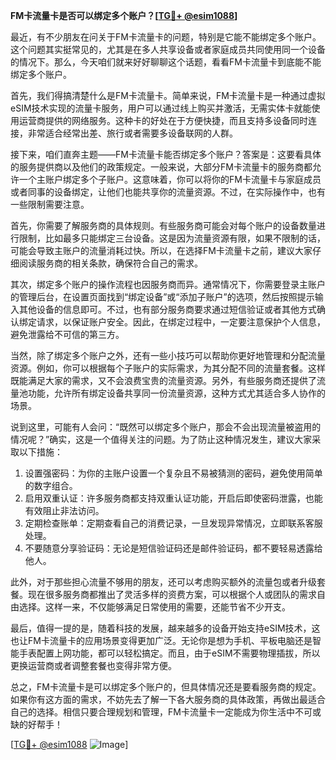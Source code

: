 **FM卡流量卡是否可以绑定多个账户？[[TG💪+ @esim1088](https://t.me/s/esim1088)]**

最近，有不少朋友在问关于FM卡流量卡的问题，特别是它能不能绑定多个账户。这个问题其实挺常见的，尤其是在多人共享设备或者家庭成员共同使用同一个设备的情况下。那么，今天咱们就来好好聊聊这个话题，看看FM卡流量卡到底能不能绑定多个账户。

首先，我们得搞清楚什么是FM卡流量卡。简单来说，FM卡流量卡是一种通过虚拟eSIM技术实现的流量卡服务，用户可以通过线上购买并激活，无需实体卡就能使用运营商提供的网络服务。这种卡的好处在于方便快捷，而且支持多设备同时连接，非常适合经常出差、旅行或者需要多设备联网的人群。

接下来，咱们直奔主题——FM卡流量卡能否绑定多个账户？答案是：这要看具体的服务提供商以及他们的政策规定。一般来说，大部分FM卡流量卡的服务商都允许一个主账户绑定多个子账户。这意味着，你可以将你的FM卡流量卡与家庭成员或者同事的设备绑定，让他们也能共享你的流量资源。不过，在实际操作中，也有一些限制需要注意。

首先，你需要了解服务商的具体规则。有些服务商可能会对每个账户的设备数量进行限制，比如最多只能绑定三台设备。这是因为流量资源有限，如果不限制的话，可能会导致主账户的流量消耗过快。所以，在选择FM卡流量卡之前，建议大家仔细阅读服务商的相关条款，确保符合自己的需求。

其次，绑定多个账户的操作流程也因服务商而异。通常情况下，你需要登录主账户的管理后台，在设置页面找到“绑定设备”或“添加子账户”的选项，然后按照提示输入其他设备的信息即可。不过，也有部分服务商要求通过短信验证或者其他方式确认绑定请求，以保证账户安全。因此，在绑定过程中，一定要注意保护个人信息，避免泄露给不可信的第三方。

当然，除了绑定多个账户之外，还有一些小技巧可以帮助你更好地管理和分配流量资源。例如，你可以根据每个子账户的实际需求，为其分配不同的流量套餐。这样既能满足大家的需求，又不会浪费宝贵的流量资源。另外，有些服务商还提供了流量池功能，允许所有绑定设备共享同一份流量资源，这种方式尤其适合多人协作的场景。

说到这里，可能有人会问：“既然可以绑定多个账户，那会不会出现流量被盗用的情况呢？”确实，这是一个值得关注的问题。为了防止这种情况发生，建议大家采取以下措施：

1. 设置强密码：为你的主账户设置一个复杂且不易被猜测的密码，避免使用简单的数字组合。
2. 启用双重认证：许多服务商都支持双重认证功能，开启后即使密码泄露，也能有效阻止非法访问。
3. 定期检查账单：定期查看自己的消费记录，一旦发现异常情况，立即联系客服处理。
4. 不要随意分享验证码：无论是短信验证码还是邮件验证码，都不要轻易透露给他人。

此外，对于那些担心流量不够用的朋友，还可以考虑购买额外的流量包或者升级套餐。现在很多服务商都推出了灵活多样的资费方案，可以根据个人或团队的需求自由选择。这样一来，不仅能够满足日常使用的需要，还能节省不少开支。

最后，值得一提的是，随着科技的发展，越来越多的设备开始支持eSIM技术，这也让FM卡流量卡的应用场景变得更加广泛。无论你是想为手机、平板电脑还是智能手表配置上网功能，都可以轻松搞定。而且，由于eSIM不需要物理插拔，所以更换运营商或者调整套餐也变得非常方便。

总之，FM卡流量卡是可以绑定多个账户的，但具体情况还是要看服务商的规定。如果你有这方面的需求，不妨先去了解一下各大服务商的具体政策，再做出最适合自己的选择。相信只要合理规划和管理，FM卡流量卡一定能成为你生活中不可或缺的好帮手！

[[TG💪+ @esim1088](https://t.me/s/esim1088) ![Image](https://i.postimg.cc/4NQfJmqS/Snipaste-2025-05-13-00-14-12.png)]